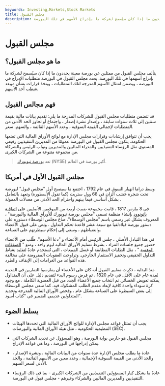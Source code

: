 ```yaml
---
keywords: Investing,Markets,Stock Markets
title: مجلس القبول
description: يتألف مجلس القبول من ممثلين عن بورصة معينة يحددون ما إذا كان سيُسمح لشركة ما بإدراج الأسهم في تلك البورصة.
---
```


# مجلس القبول
## ما هو مجلس القبول؟

يتألف مجلس القبول من ممثلين عن بورصة معينة يحددون ما إذا كان سيُسمح لشركة ما بإدراج أسهمها في تلك البورصة. يحدد مجلس القبول في البورصة متطلبات الإدراج في البورصة ، ويضمن امتثال الأسهم المدرجة لتلك المتطلبات ، ويتخذ قرارات بشأن موعد شطب أحد الأسهم.

## فهم مجالس القبول

قد تتضمن متطلبات مجلس القبول للشركات المدرجة ما يلي: تقديم بيانات مالية بقيمة سنتين إلى ثلاث سنوات سابقة ، وإصدار نشرة إصدار ، واجتماع أو تجاوز الحد الأدنى من المتطلبات لإجمالي القيمة السوقية ، وعدد الأسهم القائمة ، والسهم. سعر.

يجب أن تتوافق إرشادات وقرارات مجلس الإدارة مع لوائح الأوراق المالية التي تضعها الحكومة. يتكون مجلس القبول في البورصة عمومًا من المديرين التنفيذيين رفيعي المستوى مثل الرؤساء التنفيذيين والمدراء الماليين والمديرين ونواب الرئيس والشركاء من مجموعة متنوعة من الشركات الكبرى.

> تعد [بورصة نيويورك](/nyse) (NYSE) أكبر بورصة في العالم.

>

## مجلس القبول الأول في أمريكا

وسط دراما انهيار السوق في عام 1792 ، اجتمع ما سيصبح أول "مجلس قبول" لبورصة تحت شجرة خشب الزان في 68 وول ستريت (كما تقول الأسطورة) وتعهد بالتعامل بشكل أساسي فيما بينهم واحترام الحد الأدنى من معدلات العمولة .

في 8 مارس 1817 ، قامت مجموعة ضمت أربعة من الموقعين الأصليين على [اتفاقية باتونوود](/buttonwoodagreement) بإنشاء منظمة تسمى "مجلس بورصة نيويورك للأوراق المالية والبورصة" ، المعروف بشكل غير رسمي باسم "مجلس الوسطاء". صاغ مجلس الوسطاء دستوره على دستور بورصة فيلادلفيا مع سبعة عشر قاعدة تحكم التداول ، ونص على قبول الأعضاء وانضباطهم ، وسعى إلى إحكام سيطرتهم على الصناعة.

في هذا التبادل الأصلي ، جلس الرئيس أمام الأعضاء و "دعا الأسهم". طُلب من الأعضاء حضور جميع جلسات المزاد ، بشرط تسليم الأوراق المالية ليوم واحد ، ومنع " [الصفقات الوهمية](/fictitious-trade) " ، مثل الطلبات المطابقة أو غسل المبيعات ، التي تُستخدم عادةً لتقليد نشاط التداول الحقيقي وتحفيز الاستثمار الخارجي. وتراوحت العقوبات المفروضة على مخالفة هذه القواعد من الغرامات إلى الإيقاف والطرد.

منذ البداية ، ذكرت معايير القبول أنه كان على الأعضاء أن يمارسوا التمارين في المدينة لمدة عام على الأقل. في عام 1820 ، تم فرض رسوم البدء لتقديم دليل على أن المتداول يمكنه تعويض الخسائر. تم انتخاب جميع الأعضاء الجدد من قبل العضوية الكاملة ، مع وجود كرة سوداء واحدة كافية لإبعاد مقدم الطلب المشكوك فيه. كما سعى مجلس الوسطاء إلى بعض السيطرة على الصناعة بشكل عام ، وفحص الأوراق المالية المدرجة وتحديد المتداولين عديمي الضمير في "كتاب أسود".

## يسلط الضوء

- يجب أن تمتثل قواعد مجلس الإدارة للوائح الأوراق المالية التي تحددها الهيئات التنظيمية الحكومية ، مثل هيئة الأوراق المالية والبورصات (SEC).

- مجلس القبول هو حارس بوابة البورصة ، وهو المسؤول عن تحديد الشركات التي يمكن إدراجها في البورصة ، وما هي قواعد الإدراج.

- عادة ما يطلب مجلس الإدارة عدة سنوات من البيانات المالية ، ونشرة الإصدار ، والحد الأدنى من القيمة السوقية الإجمالية ، وعدد معين من الأسهم القائمة ، والحد الأدنى لسعر السهم.

- عادةً ما يشكل كبار المسؤولين التنفيذيين من الشركات الكبرى - بما في ذلك الرؤساء التنفيذيين والمديرين الماليين والشركاء وغيرهم - مجلس قبول في البورصة.

